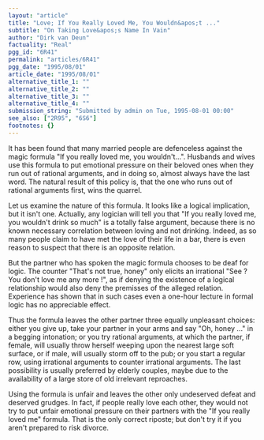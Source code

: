 ```yaml
---
layout: "article"
title: "Love; If You Really Loved Me, You Wouldn&apos;t ..."
subtitle: "On Taking Love&apos;s Name In Vain"
author: "Dirk van Deun"
factuality: "Real"
pgg_id: "6R41"
permalink: "articles/6R41"
pgg_date: "1995/08/01"
article_date: "1995/08/01"
alternative_title_1: ""
alternative_title_2: ""
alternative_title_3: ""
alternative_title_4: ""
submission_string: "Submitted by admin on Tue, 1995-08-01 00:00"
see_also: ["2R95", "6S6"]
footnotes: {}
---
```

<div>
<p>It has been found that many married people are defenceless against the magic formula "If you really loved me, you wouldn't...". Husbands and wives use this formula to put emotional pressure on their beloved ones when they run out of rational arguments, and in doing so, almost always have the last word. The natural result of this policy is, that the one who runs out of rational arguments first, wins the quarrel.</p>
<p>Let us examine the nature of this formula. It looks like a logical implication, but it isn't one. Actually, any logician will tell you that "If you really loved me, you wouldn't drink so much" is a totally false argument, because there is no known necessary correlation between loving and not drinking. Indeed, as so many people claim to have met the love of their life in a bar, there is even reason to suspect that there is an opposite relation.</p>
<p>But the partner who has spoken the magic formula chooses to be deaf for logic. The counter "That's not true, honey" only elicits an irrational "See ? You don't love me any more !", as if denying the existence of a logical relationship would also deny the premisses of the alleged relation. Experience has shown that in such cases even a one-hour lecture in formal logic has no appreciable effect.</p>
<p>Thus the formula leaves the other partner three equally unpleasant choices: either you give up, take your partner in your arms and say "Oh, honey ..." in a begging intonation; or you try rational arguments, at which the partner, if female, will usually throw herself weeping upon the nearest large soft surface, or if male, will usually storm off to the pub; or you start a regular row, using irrational arguments to counter irrational arguments. The last possibility is usually preferred by elderly couples, maybe due to the availability of a large store of old irrelevant reproaches.</p>
<p>Using the formula is unfair and leaves the other only undeserved defeat and deserved grudges. In fact, if people really love each other, they would not try to put unfair emotional pressure on their partners with the "If you really loved me" formula. That is the only correct riposte; but don't try it if you aren't prepared to risk divorce.</p>
</div>
